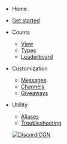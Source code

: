  - Home 

  - [Get started](/)
 
 - Counts
 
   - [View](view-counts.md)
   - [Types](count-types.md)
   - [Leaderboard](leaderboards.md)

- Customization

  - [Messages](messages.md)
  - [Channels](channels.md)
  - [Giveaways](giveaways.md)
 
- Utillity

  - [Aliases](aliases.md)
  - [Troubleshooting](troubleg.md)


   [![DiscordICON](https://api.iconify.design/simple-icons:discord.svg?color=%235865F2&height=60)](https://discord.gg/yRqrjY3)
